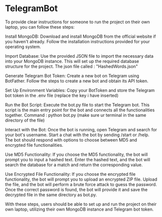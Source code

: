 # TelegramBot

To provide clear instructions for someone to run the project on their own laptop, you can follow these steps:

Install MongoDB: Download and install MongoDB from the official website if you haven't already. Follow the installation instructions provided for your operating system.

Import Database: Use the provided JSON file to import the necessary data into your MongoDB instance. This will set up the required database structure for the project.
The json file called : "HashedWords.json"

Generate Telegram Bot Token: Create a new bot on Telegram using BotFather. Follow the steps to create a new bot and obtain its API token.

Set Up Environment Variables: Copy your BotToken and store the Telegram bot token in the .env file (replace the key i have inserted)

Run the Bot Script: Execute the bot.py file to start the Telegram bot. This script is the main entry point for the bot and connects all the functionalities together.
Command : python bot.py (make sure ur terminal in the same directory of the file)

Interact with the Bot: Once the bot is running, open Telegram and search for your bot's username. Start a chat with the bot by sending /start or /help. The bot should respond with options to choose between MD5 and encrypted file functionalities.

Use MD5 Functionality: If you choose the MD5 functionality, the bot will prompt you to input a hashed text. Enter the hashed text, and the bot will search the database for a match and return the corresponding value.

Use Encrypted File Functionality: If you choose the encrypted file functionality, the bot will prompt you to upload an encrypted ZIP file. Upload the file, and the bot will perform a brute force attack to guess the password. Once the correct password is found, the bot will provide it and save the decrypted file in the same directory as bot.py.

With these steps, users should be able to set up and run the project on their own laptop, utilizing their own MongoDB instance and Telegram bot token.

